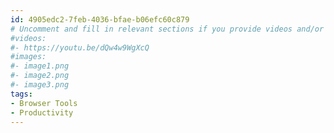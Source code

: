 ```yaml
---
id: 4905edc2-7feb-4036-bfae-b06efc60c879
# Uncomment and fill in relevant sections if you provide videos and/or images
#videos:
#- https://youtu.be/dQw4w9WgXcQ
#images:
#- image1.png
#- image2.png
#- image3.png
tags:
- Browser Tools
- Productivity
---
```

